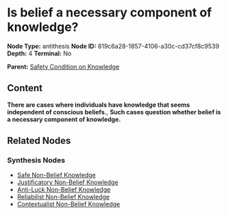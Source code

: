 # Is belief a necessary component of knowledge?

**Node Type:** antithesis
**Node ID:** 819c6a28-1857-4106-a30c-cd37cf8c9539
**Depth:** 4
**Terminal:** No

**Parent:** [Safety Condition on Knowledge](safety-condition-on-knowledge-synthesis-aa77ee72-0bde-4e22-a976-951d3026f0fe.md)

## Content

**There are cases where individuals have knowledge that seems independent of conscious beliefs.**, **Such cases question whether belief is a necessary component of knowledge.**

## Related Nodes

### Synthesis Nodes

- [Safe Non-Belief Knowledge](safe-non-belief-knowledge-synthesis-8d6c6d80-9e4a-40cc-89d0-bc7ca6f00c0c.md)
- [Justificatory Non-Belief Knowledge](justificatory-non-belief-knowledge-synthesis-e1ca5356-fade-4ad5-904e-b9c8cb5478a2.md)
- [Anti-Luck Non-Belief Knowledge](anti-luck-non-belief-knowledge-synthesis-4f46466a-5d74-4f30-8347-a62cd7cccf90.md)
- [Reliabilist Non-Belief Knowledge](reliabilist-non-belief-knowledge-synthesis-6e40d28d-8577-4150-b11a-b9476cf42190.md)
- [Contextualist Non-Belief Knowledge](contextualist-non-belief-knowledge-synthesis-debec333-7eed-432a-8ec6-befd2230f402.md)
